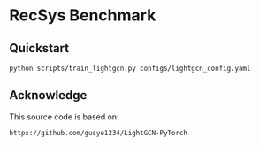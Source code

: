 # RecSys Benchmark

## Quickstart

```shell
python scripts/train_lightgcn.py configs/lightgcn_config.yaml
```

## Acknowledge

This source code is based on:

```
https://github.com/gusye1234/LightGCN-PyTorch
```
